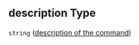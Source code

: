 ## description Type

`string` ([description of the command](btpsa-usecase-properties-commands-to-run-before-setup-of-sap-btp-account-items-properties-description-of-the-command.md))
